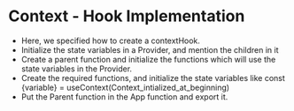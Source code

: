 # Context - Hook Implementation

- Here, we specified how to create a contextHook.
- Initialize the state variables in a Provider, and mention the children in it
- Create a parent function and initialize the functions which will use the state variables in the Provider.
- Create the required functions, and initialize the state variables like const {variable} = useContext(Context_intialized_at_beginning)
- Put the Parent function in the App function and export it.